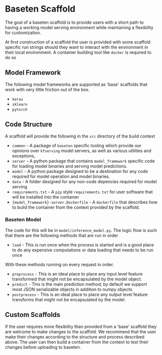 # Baseten Scaffold

The goal of a baseten scaffold is to provide users with a short path to having a working model serving environment while
 maintaining a flexibility for customization.

At first construction of a scaffold the user is provided with some scaffold specific run strings should they want to
interact with the environment in their local environment. A container building tool like `docker` is required to do so

## Model Framework

The following model frameworks are supported as 'base' scaffolds that work with very little friction out of the box.
* `keras`
* `sklearn`
* `pytorch`

## Code Structure

A scaffold will provide the following in the `src` directory of the build context

* `common` -  A package of `baseten` specific tooling which provide our opinions over
`kfserving` model servers, as well as various utilities and exceptions,
* `server` - A python package that contains `model_framework` specific code for loading model binaries
 and serving model predictions.
* `model` - A python package designed to be a destination for any code required for model operation and model binaries.
* `data` -  A folder designed for any non-code depencies required for model serving
* `requirements.txt` - A `pip` style `requirements.txt` for user software that will be installed into
the container
* `{model_framework}-server.Dockerfile` - A `dockerfile` that describes how to build the container from the context
provided by the scaffold.

### Baseten Model

The code for this will be in `model/inference_model.py`. The logic flow is such that there are the following methods that are run
 in order

* `load` - This is run once when the process is started and is a good place to do any expensive computations or data loading that needs to be run once

With these methods running on every request in order.
* `preprocess` - This is an ideal place to place any input level feature transformed that might not be encapsulated by the model object.
* `predict` - This is the main prediction method; by default we support most JSON serializable objects in addition to numpy objects.
* `postprecess` - This is an ideal place to place any output level feature transforms that might not be encapsulated by the model.

## Custom Scaffolds

If the user requires more flexibility than provided from a 'base' scaffold they are welcome to make changes to the
scaffold. We recommend that the user make their changes according to the structure and process described above. The user
 can then build a container from the context to test their changes before uploading to baseten.
